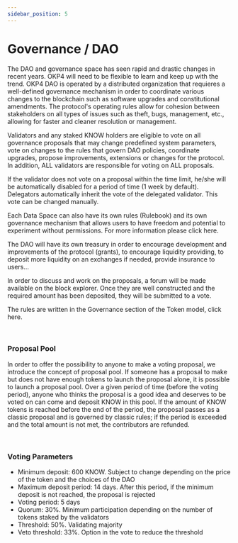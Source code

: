 ```yaml
---
sidebar_position: 5
---
```


# Governance / DAO

The DAO and governance space has seen rapid and drastic changes in recent years. OKP4 will need to be flexible to learn and keep up with the trend. OKP4 DAO is operated by a distributed organization that requieres a well-defined governance mechanism in order to coordinate various changes to the blockchain such as software upgrades and constitutional amendments. The protocol's operating rules allow for cohesion between stakeholders on all types of issues such as theft, bugs, management, etc., allowing for faster and cleaner resolution or management.

Validators and any staked KNOW holders are eligible to vote on all governance proposals that may change predefined system parameters, vote on changes to the rules that govern DAO policies, coordinate upgrades, propose improvements, extensions or changes for the protocol. In addition, ALL validators are responsible for voting on ALL proposals. 

If the validator does not vote on a proposal within the time limit, he/she will be automatically disabled for a period of time (1 week by default). Delegators automatically inherit the vote of the delegated validator. This vote can be changed manually.

Each Data Space can also have its own rules (Rulebook) and its own governance mechanism that allows users to have freedom and potential to experiment without permissions. For more information please click here.

The DAO will have its own treasury in order to encourage development and improvements of the protocol (grants), to encourage liquidity providing, to deposit more liquidity on an exchanges if needed, provide insurance to users...

In order to discuss and work on the proposals, a forum will be made available on the block explorer. Once they are well constructed and the required amount has been deposited, they will be submitted to a vote.

The rules are written in the Governance section of the Token model, click here.

</br>

### Proposal Pool

In order to offer the possibility to anyone to make a voting proposal, we introduce the concept of proposal pool. If someone has a proposal to make but does not have enough tokens to launch the proposal alone, it is possible to launch a proposal pool. Over a given period of time (before the voting period), anyone who thinks the proposal is a good idea and deserves to be voted on can come and deposit KNOW in this pool. If the amount of KNOW tokens is reached before the end of the period, the proposal passes as a classic proposal and is governed by classic rules; if the period is exceeded and the total amount is not met, the contributors are refunded.

</br>

### Voting Parameters

- Minimum deposit: 600 KNOW. Subject to change depending on the price of the token and the choices of the DAO
- Maximum deposit period: 14 days. After this period, if the minimum deposit is not reached, the proposal is rejected
- Voting period: 5 days
- Quorum: 30%. Minimum participation depending on the number of tokens staked by the validators
- Threshold: 50%. Validating majority
- Veto threshold: 33%. Option in the vote to reduce the threshold
